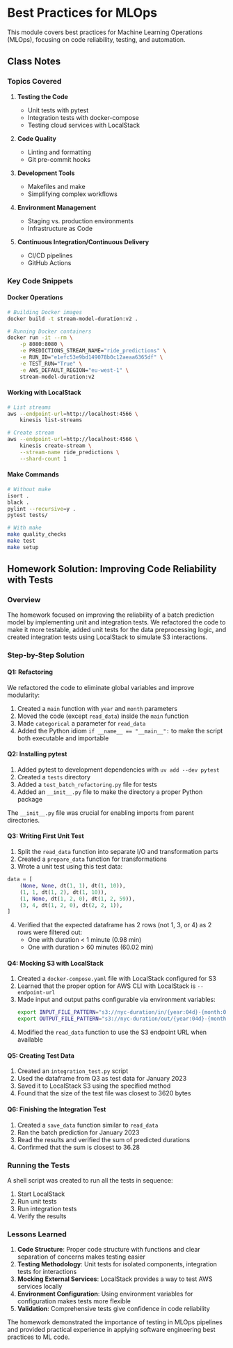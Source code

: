 # Best Practices for MLOps

This module covers best practices for Machine Learning Operations (MLOps), focusing on code reliability, testing, and automation.

## Class Notes

### Topics Covered

1. **Testing the Code**
   - Unit tests with pytest
   - Integration tests with docker-compose
   - Testing cloud services with LocalStack

2. **Code Quality**
   - Linting and formatting
   - Git pre-commit hooks

3. **Development Tools**
   - Makefiles and make
   - Simplifying complex workflows

4. **Environment Management**
   - Staging vs. production environments
   - Infrastructure as Code

5. **Continuous Integration/Continuous Delivery**
   - CI/CD pipelines
   - GitHub Actions

### Key Code Snippets

#### Docker Operations

```bash
# Building Docker images
docker build -t stream-model-duration:v2 .

# Running Docker containers
docker run -it --rm \
    -p 8080:8080 \
    -e PREDICTIONS_STREAM_NAME="ride_predictions" \
    -e RUN_ID="e1efc53e9bd149078b0c12aeaa6365df" \
    -e TEST_RUN="True" \
    -e AWS_DEFAULT_REGION="eu-west-1" \
    stream-model-duration:v2
```

#### Working with LocalStack

```bash
# List streams
aws --endpoint-url=http://localhost:4566 \
    kinesis list-streams

# Create stream
aws --endpoint-url=http://localhost:4566 \
    kinesis create-stream \
    --stream-name ride_predictions \
    --shard-count 1
```

#### Make Commands

```bash
# Without make
isort .
black .
pylint --recursive=y .
pytest tests/

# With make
make quality_checks
make test
make setup
```

## Homework Solution: Improving Code Reliability with Tests

### Overview

The homework focused on improving the reliability of a batch prediction model by implementing unit and integration tests. We refactored the code to make it more testable, added unit tests for the data preprocessing logic, and created integration tests using LocalStack to simulate S3 interactions.

### Step-by-Step Solution

#### Q1: Refactoring

We refactored the code to eliminate global variables and improve modularity:

1. Created a `main` function with `year` and `month` parameters
2. Moved the code (except `read_data`) inside the `main` function
3. Made `categorical` a parameter for `read_data`
4. Added the Python idiom `if __name__ == "__main__":` to make the script both executable and importable

#### Q2: Installing pytest

1. Added pytest to development dependencies with `uv add --dev pytest`
2. Created a `tests` directory
3. Added a `test_batch_refactoring.py` file for tests
4. Added an `__init__.py` file to make the directory a proper Python package

The `__init__.py` file was crucial for enabling imports from parent directories.

#### Q3: Writing First Unit Test

1. Split the `read_data` function into separate I/O and transformation parts
2. Created a `prepare_data` function for transformations
3. Wrote a unit test using this test data:

```python
data = [
    (None, None, dt(1, 1), dt(1, 10)),
    (1, 1, dt(1, 2), dt(1, 10)),
    (1, None, dt(1, 2, 0), dt(1, 2, 59)),
    (3, 4, dt(1, 2, 0), dt(2, 2, 1)),      
]
```

4. Verified that the expected dataframe has 2 rows (not 1, 3, or 4) as 2 rows were filtered out:
   - One with duration < 1 minute (0.98 min)
   - One with duration > 60 minutes (60.02 min)

#### Q4: Mocking S3 with LocalStack

1. Created a `docker-compose.yaml` file with LocalStack configured for S3
2. Learned that the proper option for AWS CLI with LocalStack is `--endpoint-url`
3. Made input and output paths configurable via environment variables:
   ```bash
   export INPUT_FILE_PATTERN="s3://nyc-duration/in/{year:04d}-{month:02d}.parquet"
   export OUTPUT_FILE_PATTERN="s3://nyc-duration/out/{year:04d}-{month:02d}.parquet"
   ```
4. Modified the `read_data` function to use the S3 endpoint URL when available

#### Q5: Creating Test Data

1. Created an `integration_test.py` script
2. Used the dataframe from Q3 as test data for January 2023
3. Saved it to LocalStack S3 using the specified method
4. Found that the size of the test file was closest to 3620 bytes

#### Q6: Finishing the Integration Test

1. Created a `save_data` function similar to `read_data`
2. Ran the batch prediction for January 2023
3. Read the results and verified the sum of predicted durations
4. Confirmed that the sum is closest to 36.28

### Running the Tests

A shell script was created to run all the tests in sequence:

1. Start LocalStack
2. Run unit tests
3. Run integration tests
4. Verify the results

### Lessons Learned

1. **Code Structure**: Proper code structure with functions and clear separation of concerns makes testing easier
2. **Testing Methodology**: Unit tests for isolated components, integration tests for interactions
3. **Mocking External Services**: LocalStack provides a way to test AWS services locally
4. **Environment Configuration**: Using environment variables for configuration makes tests more flexible
5. **Validation**: Comprehensive tests give confidence in code reliability

The homework demonstrated the importance of testing in MLOps pipelines and provided practical experience in applying software engineering best practices to ML code.
